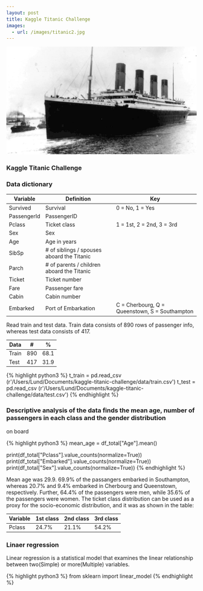 ```yaml
---
layout: post
title: Kaggle Titanic Challenge
images:
  - url: /images/titanic2.jpg
---
```


<img src="/images/titanic-challenge.jpg"/>


### Kaggle Titanic Challenge


### Data dictionary


<div class="table-wrapper" markdown="block">

| Variable  |       Definition  |    Key        |
| ------------- | ------------- | -------------- 
| Survived      | Survival     |    0 = No, 1 = Yes            | 
| PassengerId      | PassengerID     |         | 
| Pclass      | Ticket class     |  1 = 1st, 2 = 2nd, 3 = 3rd              | 
| Sex   | Sex           |     | 
| Age   |   Age in years            |     | 
| SibSp   | # of siblings / spouses aboard the Titanic|              | 
| Parch          |    # of parents / children aboard the Titanic | | 
| Ticket         |Ticket number|     | 
| Fare          | Passenger fare  |            | 
| Cabin            | Cabin number  |            | 
| Embarked            | Port of Embarkation  |    C = Cherbourg, Q = Queenstown, S = Southampton         | 

</div>

Read train and test data. Train data consists of 890 rows of passenger info, whereas test data consists of 417.
   
| Data          |    #    |    %       |
| ------------- | ------- | ------------ 
| Train          | 890     |      68.1      |
| Test         | 417     |      31.9      |

{% highlight python3 %}
t_train = pd.read_csv (r'/Users/Lund/Documents/kaggle-titanic-challenge/data/train.csv')
t_test = pd.read_csv (r'/Users/Lund/Documents/kaggle-titanic-challenge/data/test.csv')
{% endhighlight %}


### Descriptive analysis of the data finds the mean age, number of passengers in each class and the gender distribution 
on board

{% highlight python3 %}
mean_age = df_total["Age"].mean()

print(df_total["Pclass"].value_counts(normalize=True))
print(df_total["Embarked"].value_counts(normalize=True))
print(df_total["Sex"].value_counts(normalize=True))
{% endhighlight %}

Mean age was 29.9. 69.9% of the passangers embarked in Southampton, whereas 20.7% and 9.4% embarked 
in Cherbourg and Queenstown, respectively. Further, 64.4% of the passengers were men, while 35.6% of the passengers were women.
The ticket class distribution can be used as a proxy for the socio-economic distribution, and it was as shown in the table:


| Variable          |    1st class    |    2nd class       |   3rd class       |
| ------------- |   -------             | -----------        | -----------      |
| Pclass          | 24.7%   |    21.1%                     |     54.2%          |  


### Linaer regression 


Linear regression is a statistical model that examines the linear relationship between
two(Simple) or more(Multiple) variables.

 {% highlight python3 %}
from sklearn import linear_model
{% endhighlight %}

